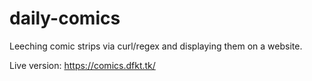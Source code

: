 # daily-comics
Leeching comic strips via curl/regex and displaying them on a website.

Live version: https://comics.dfkt.tk/
